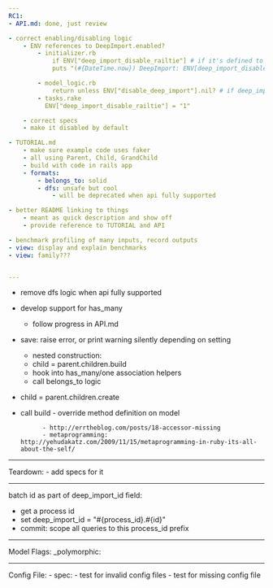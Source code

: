 ```yaml
---
RC1:
- API.md: done, just review

- correct enabling/disabling logic
	- ENV references to DeepImport.enabled?
		- initializer.rb
			if ENV["deep_import_disable_railtie"] # if it's defined to anything, we dont do anything
			puts "(#{DateTime.now}) DeepImport: ENV[deep_import_disable_railtie] is set, exiting without loading deep_import".red

		- model_logic.rb 
 			return unless ENV["disable_deep_import"].nil? # if deep_import functionality is disabled
		- tasks.rake
		  ENV["deep_import_disable_railtie"] = "1"

	- correct specs
	- make it disabled by default

- TUTORIAL.md
	- make sure example code uses faker
	- all using Parent, Child, GrandChild
	- build with code in rails app
	- formats:
		- belongs_to: solid
		- dfs: unsafe but cool
			- will be deprecated when api fully supported

- better README linking to things
	- meant as quick description and show off
	- provide reference to TUTORIAL and API

- benchmark profiling of many inputs, record outputs
- view: display and explain benchmarks
- view: family???


---
```

- remove dfs logic when api fully supported
- develop support for has_many
	- follow progress in API.md
- save: raise error, or print warning silently depending on setting
	- nested construction:
	- child = parent.children.build
	- hook into has_many/one association helpers
	- call belongs_to logic

- child = parent.children.create 
- call build
					- override method definition on model

			- http://errtheblog.com/posts/18-accessor-missing
			- metaprogramming: http://yehudakatz.com/2009/11/15/metaprogramming-in-ruby-its-all-about-the-self/

---
Teardown:
	- add specs for it

---
batch id as part of deep_import_id field:
- get a process id
- set deep_import_id = "#{process_id}.#{id}"
- commit: scope all queries to this process_id prefix

---
Model Flags:
_polymorphic:

---
Config File:
	- spec: 
		- test for invalid config files
		- test for missing config file
